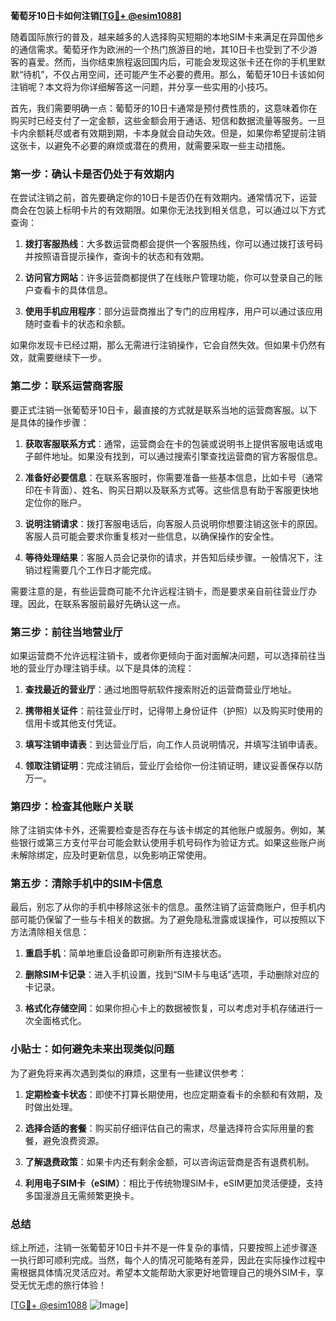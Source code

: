 **葡萄牙10日卡如何注销[[TG💪+ @esim1088](https://t.me/s/esim1088)]**

随着国际旅行的普及，越来越多的人选择购买短期的本地SIM卡来满足在异国他乡的通信需求。葡萄牙作为欧洲的一个热门旅游目的地，其10日卡也受到了不少游客的喜爱。然而，当你结束旅程返回国内后，可能会发现这张卡还在你的手机里默默“待机”，不仅占用空间，还可能产生不必要的费用。那么，葡萄牙10日卡该如何注销呢？本文将为你详细解答这一问题，并分享一些实用的小技巧。

首先，我们需要明确一点：葡萄牙的10日卡通常是预付费性质的，这意味着你在购买时已经支付了一定金额，这些金额会用于通话、短信和数据流量等服务。一旦卡内余额耗尽或者有效期到期，卡本身就会自动失效。但是，如果你希望提前注销这张卡，以避免不必要的麻烦或潜在的费用，就需要采取一些主动措施。

### **第一步：确认卡是否仍处于有效期内**

在尝试注销之前，首先要确定你的10日卡是否仍在有效期内。通常情况下，运营商会在包装上标明卡片的有效期限。如果你无法找到相关信息，可以通过以下方式查询：

1. **拨打客服热线**：大多数运营商都会提供一个客服热线，你可以通过拨打该号码并按照语音提示操作，查询卡的状态和有效期。
   
2. **访问官方网站**：许多运营商都提供了在线账户管理功能，你可以登录自己的账户查看卡的具体信息。

3. **使用手机应用程序**：部分运营商推出了专门的应用程序，用户可以通过该应用随时查看卡的状态和余额。

如果你发现卡已经过期，那么无需进行注销操作，它会自然失效。但如果卡仍然有效，就需要继续下一步。

### **第二步：联系运营商客服**

要正式注销一张葡萄牙10日卡，最直接的方式就是联系当地的运营商客服。以下是具体的操作步骤：

1. **获取客服联系方式**：通常，运营商会在卡的包装或说明书上提供客服电话或电子邮件地址。如果没有找到，可以通过搜索引擎查找运营商的官方客服信息。

2. **准备好必要信息**：在联系客服时，你需要准备一些基本信息，比如卡号（通常印在卡背面）、姓名、购买日期以及联系方式等。这些信息有助于客服更快地定位你的账户。

3. **说明注销请求**：拨打客服电话后，向客服人员说明你想要注销这张卡的原因。客服人员可能会要求你重复核对一些信息，以确保操作的安全性。

4. **等待处理结果**：客服人员会记录你的请求，并告知后续步骤。一般情况下，注销过程需要几个工作日才能完成。

需要注意的是，有些运营商可能不允许远程注销卡，而是要求亲自前往营业厅办理。因此，在联系客服前最好先确认这一点。

### **第三步：前往当地营业厅**

如果运营商不允许远程注销卡，或者你更倾向于面对面解决问题，可以选择前往当地的营业厅办理注销手续。以下是具体的流程：

1. **查找最近的营业厅**：通过地图导航软件搜索附近的运营商营业厅地址。

2. **携带相关证件**：前往营业厅时，记得带上身份证件（护照）以及购买时使用的信用卡或其他支付凭证。

3. **填写注销申请表**：到达营业厅后，向工作人员说明情况，并填写注销申请表。

4. **领取注销证明**：完成注销后，营业厅会给你一份注销证明，建议妥善保存以防万一。

### **第四步：检查其他账户关联**

除了注销实体卡外，还需要检查是否存在与该卡绑定的其他账户或服务。例如，某些银行或第三方支付平台可能会默认使用手机号码作为验证方式。如果这些账户尚未解除绑定，应及时更新信息，以免影响正常使用。

### **第五步：清除手机中的SIM卡信息**

最后，别忘了从你的手机中移除这张卡的信息。虽然注销了运营商账户，但手机内部可能仍保留了一些与卡相关的数据。为了避免隐私泄露或误操作，可以按照以下方法清除相关信息：

1. **重启手机**：简单地重启设备即可刷新所有连接状态。
   
2. **删除SIM卡记录**：进入手机设置，找到“SIM卡与电话”选项，手动删除对应的卡记录。

3. **格式化存储空间**：如果你担心卡上的数据被恢复，可以考虑对手机存储进行一次全面格式化。

### **小贴士：如何避免未来出现类似问题**

为了避免将来再次遇到类似的麻烦，这里有一些建议供参考：

1. **定期检查卡状态**：即使不打算长期使用，也应定期查看卡的余额和有效期，及时做出处理。

2. **选择合适的套餐**：购买前仔细评估自己的需求，尽量选择符合实际用量的套餐，避免浪费资源。

3. **了解退费政策**：如果卡内还有剩余金额，可以咨询运营商是否有退费机制。

4. **利用电子SIM卡（eSIM）**：相比于传统物理SIM卡，eSIM更加灵活便捷，支持多国漫游且无需频繁更换卡。

### **总结**

综上所述，注销一张葡萄牙10日卡并不是一件复杂的事情，只要按照上述步骤逐一执行即可顺利完成。当然，每个人的情况可能略有差异，因此在实际操作过程中需根据具体情况灵活应对。希望本文能帮助大家更好地管理自己的境外SIM卡，享受无忧无虑的旅行体验！

[[TG💪+ @esim1088](https://t.me/s/esim1088) ![Image](https://i.postimg.cc/4NQfJmqS/Snipaste-2025-05-13-00-14-12.png)]